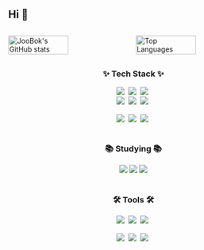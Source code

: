## Hi 👋
## 
<div style="display: flex; justify-content: space-between;">
  <img src="https://github-readme-stats.vercel.app/api?username=JooBok&theme=dark&show_icons=true" alt="JooBok's GitHub stats" style="width: 49%;">
  <img src="https://github-readme-stats.vercel.app/api/top-langs/?username=JooBok&layout=donut" alt="Top Languages" style="width: 49%;">
</div>

## 
<h3 align="center">✨ Tech Stack ✨</h3>
<div align="center">
  <img src="https://img.shields.io/badge/python-3670A0?style=for-the-badge&logo=python&logoColor=ffdd54" />&nbsp
  <img src="https://img.shields.io/badge/pandas-150458.svg?style=for-the-badge&logo=pandas&logoColor=white" />&nbsp
  <img src="https://img.shields.io/badge/numpy-4d77cf.svg?style=for-the-badge&logo=numpy&logoColor=white" />&nbsp
</div>

<div align="center">
  <img src="https://img.shields.io/badge/tensorflow-20232a.svg?style=for-the-badge&logo=tensorflow&logoColor=red&color=ghostwhite" />&nbsp
  <img src="https://img.shields.io/badge/pytorch-20232a.svg?style=for-the-badge&logo=pytorch&logoColor=red&color=aliceblue" />&nbsp
  <img src="https://img.shields.io/badge/scikit_learn-20232a.svg?style=for-the-badge&logo=scikit-learn&logoColor=red&color=azure" />&nbsp
</div>

<br>
<div align="center">
  <img src="https://img.shields.io/badge/MySQL-20232a.svg?style=for-the-badge&logo=MYSQL&logoColor=61DAFB&color=f5f5dc" />&nbsp
  <img src="https://img.shields.io/badge/PostgreSQL-20232a.svg?style=for-the-badge&logo=PostgreSQL&logoColor=blue&color=f5f5dc" />&nbsp
  <img src="https://img.shields.io/badge/Redis-20232a.svg?style=for-the-badge&logo=Redis&logoColor=darkred&color=f5f5dc" />&nbsp
</div>
</br>

<h3 align="center">📚 Studying 📚</h3>
<div align="center">
  <img src="https://img.shields.io/badge/docker-20232a.svg?style=for-the-badge&logo=docker&logoColor=61DAFB&color=lightgray" />
  <img src="https://img.shields.io/badge/airflow-20232a.svg?style=for-the-badge&logo=apacheairflow&logoColor=006400&color=lightgray" />
  <img src="https://img.shields.io/badge/hadoop-20232a.svg?style=for-the-badge&logo=apachehadoop&logoColor=ffd700&color=lightgray" />
</div>

<br>

<h3 align="center">🛠 Tools 🛠</h3>
<div align="center">
  <img src="https://img.shields.io/badge/git-F05033.svg?style=for-the-badge&logo=git&logoColor=white" />&nbsp
  <img src="https://img.shields.io/badge/github-181717.svg?style=for-the-badge&logo=github&logoColor=white" />&nbsp
  <img src="https://img.shields.io/badge/Notion-F3F3F3.svg?style=for-the-badge&logo=notion&logoColor=black" />&nbsp
</div>

<br>

<div align="center">
  <img src="https://img.shields.io/badge/VSCode-2C2C32.svg?style=for-the-badge&logo=visual-studio-code&logoColor=22ABF3" />&nbsp
  <img src="https://img.shields.io/badge/jupyter-2C2C32.svg?style=for-the-badge&logo=jupyter&logoColor=F37726" />&nbsp
  <img src="https://img.shields.io/badge/Colab-2C2C32.svg?style=for-the-badge&logo=googlecolab&logoColor=F9AB00" />&nbsp
</div>

